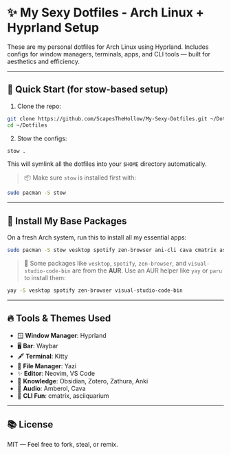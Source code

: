

# ✨ My Sexy Dotfiles - Arch Linux + Hyprland Setup

These are my personal dotfiles for Arch Linux using Hyprland. Includes configs for window managers, terminals, apps, and CLI tools — built for aesthetics and efficiency.

---

## 🚀 Quick Start (for stow-based setup)

1. Clone the repo:

```bash
git clone https://github.com/ScapesTheHollow/My-Sexy-Dotfiles.git ~/Dotfiles
cd ~/Dotfiles
````

2. Stow the configs:

```bash
stow .
```

This will symlink all the dotfiles into your `$HOME` directory automatically.

> 📦 Make sure `stow` is installed first with:

```bash
sudo pacman -S stow
```

---

## 🧱 Install My Base Packages

On a fresh Arch system, run this to install all my essential apps:

```bash
sudo pacman -S stow vesktop spotify zen-browser ani-cli cava cmatrix asciiquarium libreoffice neovim btop obsidian anki zathura zotero yazi amberol qbittorrent visual-studio-code-bin
```

> 🔔 Some packages like `vesktop`, `spotify`, `zen-browser`, and `visual-studio-code-bin` are from the **AUR**.
> Use an AUR helper like `yay` or `paru` to install them:

```bash
yay -S vesktop spotify zen-browser visual-studio-code-bin
```

---

## 🔥 Tools & Themes Used

* 🪟 **Window Manager**: Hyprland
* 🖥️ **Bar**: Waybar
* 🖋️ **Terminal**: Kitty
* 📁 **File Manager**: Yazi
* ✨ **Editor**: Neovim, VS Code
* 🧠 **Knowledge**: Obsidian, Zotero, Zathura, Anki
* 🎵 **Audio**: Amberol, Cava
* 🐠 **CLI Fun**: cmatrix, asciiquarium

---

## 📚 License

MIT — Feel free to fork, steal, or remix.

```
